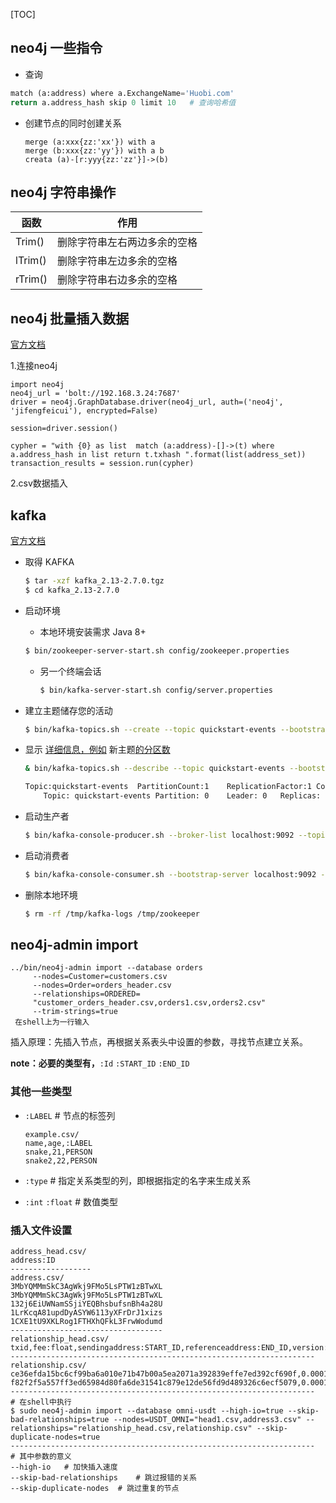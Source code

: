 [TOC]

## neo4j 一些指令

* 查询

```python
match (a:address) where a.ExchangeName='Huobi.com' 
return a.address_hash skip 0 limit 10	# 查询哈希值
```

* 创建节点的同时创建关系

  ```
  merge (a:xxx{zz:'xx'}) with a
  merge (b:xxx{zz:'yy'}) with a b
  creata (a)-[r:yyy{zz:'zz'}]->(b)
  ```

## neo4j 字符串操作

| 函数    | 作用                         |
| ------- | ---------------------------- |
| Trim()  | 删除字符串左右两边多余的空格 |
| lTrim() | 删除字符串左边多余的空格     |
| rTrim() | 删除字符串右边多余的空格     |

## neo4j 批量插入数据

[官方文档](https://neo4j.com/developer/guide-import-csv/#batch-importer)

1.连接neo4j

```
import neo4j
neo4j_url = 'bolt://192.168.3.24:7687'
driver = neo4j.GraphDatabase.driver(neo4j_url, auth=('neo4j', 'jifengfeicui'), encrypted=False)

session=driver.session()

cypher = "with {0} as list  match (a:address)-[]->(t) where a.address_hash in list return t.txhash ".format(list(address_set))
transaction_results = session.run(cypher)
```

2.csv数据插入

## kafka

[官方文档](https://kafka.apache.org/quickstart)

* 取得 KAFKA

  ```bash
  $ tar -xzf kafka_2.13-2.7.0.tgz
  $ cd kafka_2.13-2.7.0
  ```

* 启动环境

  * 本地环境安装需求 Java 8+

  ```bash
  $ bin/zookeeper-server-start.sh config/zookeeper.properties
  ```
  * 另一个终端会话

    ```bash
    $ bin/kafka-server-start.sh config/server.properties
    ```

* 建立主题储存您的活动

  ```bash
  $ bin/kafka-topics.sh --create --topic quickstart-events --bootstrap-server localhost:9092
  ```

* 显示 [详细信息，例如](https://kafka.apache.org/documentation/#intro_topics) 新主题[的分区数](https://kafka.apache.org/documentation/#intro_topics)

  ```bash
  & bin/kafka-topics.sh --describe --topic quickstart-events --bootstrap-server localhost:9092
  
  Topic:quickstart-events  PartitionCount:1    ReplicationFactor:1 Configs:
      Topic: quickstart-events Partition: 0    Leader: 0   Replicas: 0 Isr: 0
  ```

  

* 启动生产者 

  ```bash
  $ bin/kafka-console-producer.sh --broker-list localhost:9092 --topic test
  ```

* 启动消费者

  ```bash
  $ bin/kafka-console-consumer.sh --bootstrap-server localhost:9092 --topic test --from-beginning
  ```

* 删除本地环境

  ```bash
  $ rm -rf /tmp/kafka-logs /tmp/zookeeper
  ```

## neo4j-admin import

```shell
../bin/neo4j-admin import --database orders
     --nodes=Customer=customers.csv
     --nodes=Order=orders_header.csv
     --relationships=ORDERED=
     "customer_orders_header.csv,orders1.csv,orders2.csv"
     --trim-strings=true
 在shell上为一行输入
```

插入原理：先插入节点，再根据关系表头中设置的参数，寻找节点建立关系。

**note：必要的类型有，**`:Id` `:START_ID` `:END_ID`

### 其他一些类型

* `:LABEL` # 节点的标签列

  ```shell
  example.csv/
  name,age,:LABEL
  snake,21,PERSON
  snake2,22,PERSON
  ```

* `:type` # 指定关系类型的列，即根据指定的名字来生成关系

* `:int` `:float` # 数值类型

### 插入文件设置

```shell
address_head.csv/
address:ID
------------------
address.csv/
3MbYQMMmSkC3AgWkj9FMo5LsPTW1zBTwXL
3MbYQMMmSkC3AgWkj9FMo5LsPTW1zBTwXL
132j6EiUWNamSSjiYEQBhsbufsnBh4a28U
1LrKcqA81updDyASYW6113yXFrDrJ1xizs
1CXE1tU9XKLRog1FTHXhQFkL3FrwWodumd
----------------------------------
relationship_head.csv/
txid,fee:float,sendingaddress:START_ID,referenceaddress:END_ID,version:int
--------------------------------------------------------------------
relationship.csv/
ce36efda15bc6cf99ba6a010e71b47b00a5ea2071a392839effe7ed392cf690f,0.00010000,3MbYQMMmSkC3AgWkj9FMo5LsPTW1zBTwXL,132j6EiUWNamSSjiYEQBhsbufsnBh4a28U,0
f82f2f5a557ff3ed65984d80fa6de31541c879e12de56fd9d489326c6ecf5079,0.00010000,132j6EiUWNamSSjiYEQBhsbufsnBh4a28U,1En8LrBs7FGekRX3zSsmEVuPz2KVUEtCy2,0
--------------------------------------------------------------------
# 在shell中执行
$ sudo neo4j-admin import --database omni-usdt --high-io=true --skip-bad-relationships=true --nodes=USDT_OMNI="head1.csv,address3.csv" --relationships="relationship_head.csv,relationship.csv" --skip-duplicate-nodes=true
--------------------------------------------------------------------
# 其中参数的意义
--high-io 	# 加快插入速度
--skip-bad-relationships 	# 跳过报错的关系
--skip-duplicate-nodes	# 跳过重复的节点
```

